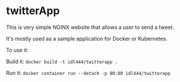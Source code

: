 # twitterApp
This is very simple NGINX website that allows a user to send a tweet. 

It's mostly used as a sample application for Docker or Kubernetes.

To use it:

Build it:
`docker build -t idl444/twitterapp .`

Run it:
`docker container run --detach -p 80:80 idl444/twitterapp`
